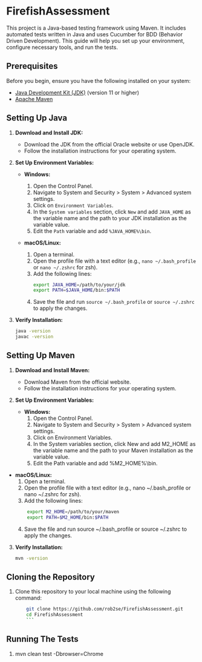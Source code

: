 # FirefishAssessment

This project is a Java-based testing framework using Maven. It includes automated tests written in Java and uses Cucumber for BDD (Behavior Driven Development). This guide will help you set up your environment, configure necessary tools, and run the tests.

## Prerequisites

Before you begin, ensure you have the following installed on your system:

- [Java Development Kit (JDK)](https://www.oracle.com/java/technologies/javase-jdk11-downloads.html) (version 11 or higher)
- [Apache Maven](https://maven.apache.org/download.cgi)

## Setting Up Java

1. **Download and Install JDK:**
   - Download the JDK from the official Oracle website or use OpenJDK.
   - Follow the installation instructions for your operating system.

2. **Set Up Environment Variables:**

   - **Windows:**
     1. Open the Control Panel.
     2. Navigate to System and Security > System > Advanced system settings.
     3. Click on `Environment Variables`.
     4. In the `System variables` section, click `New` and add `JAVA_HOME` as the variable name and the path to your JDK installation as the variable value.
     5. Edit the `Path` variable and add `%JAVA_HOME%\bin`.

   - **macOS/Linux:**
     1. Open a terminal.
     2. Open the profile file with a text editor (e.g., `nano ~/.bash_profile` or `nano ~/.zshrc` for zsh).
     3. Add the following lines:
        ```sh
        export JAVA_HOME=/path/to/your/jdk
        export PATH=$JAVA_HOME/bin:$PATH
        ```
     4. Save the file and run `source ~/.bash_profile` or `source ~/.zshrc` to apply the changes.

3. **Verify Installation:**
   ```sh
   java -version
   javac -version

 ## Setting Up Maven
 
 1. **Download and Install Maven:**
    - Download Maven from the official website.
    - Follow the installation instructions for your operating system.

2. **Set Up Environment Variables:**
   - **Windows:**
     1. Open the Control Panel.
     2. Navigate to System and Security > System > Advanced system settings.
     3. Click on Environment Variables.
     4. In the System variables section, click New and add M2_HOME as the variable name and the path to your Maven installation as the variable value.
     5. Edit the Path variable and add %M2_HOME%\bin.
    
  - **macOS/Linux:**
    1. Open a terminal.
    2. Open the profile file with a text editor (e.g., nano ~/.bash_profile or nano ~/.zshrc for zsh).
    3. Add the following lines:
       ```sh
        export M2_HOME=/path/to/your/maven
        export PATH=$M2_HOME/bin:$PATH
        ```
    4. Save the file and run source ~/.bash_profile or source ~/.zshrc to apply the changes.
   
3. **Verify Installation:**
   ```sh
   mvn -version

 ## Cloning the Repository

 1. Clone this repository to your local machine using the following command:
    ```sh
        git clone https://github.com/rob2se/FirefishAssessment.git
        cd FirefishAssessment
        ```
## Running The Tests

1.  mvn clean test -Dbrowser=Chrome
   
    





